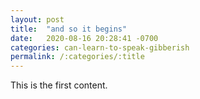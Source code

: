 ```yaml
---
layout: post
title:  "and so it begins"
date:   2020-08-16 20:28:41 -0700
categories: can-learn-to-speak-gibberish
permalink: /:categories/:title
---
```

This is the first content.